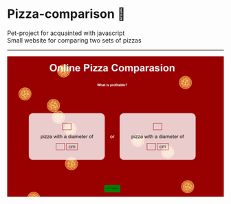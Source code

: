 # Pizza-comparison :pizza:
Pet-project for acquainted with javascript <br>
Small website for comparing two sets of pizzas
___
![alt text](screenshots/pizza.png "Pizzas are falling down!")
